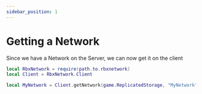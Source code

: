 ```yaml
---
sidebar_position: 1
---
```


# Getting a Network

Since we have a Network on the Server, we can now get it on the client

```lua
local RbxNetwork = require(path.to.rbxnetwork)
local Client = RbxNetwork.Client

local MyNetwork = Client.getNetwork(game.ReplicatedStorage, "MyNetwork") -- This will get the network in ReplicatedStorage
```